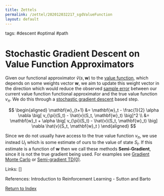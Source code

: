 ```yaml
---
title: Zettels
permalink: /zettel/202012032217_sgdValueFunction
layout: default
---
```

tags: #descent #optimal #path

# Stochastic Gradient Descent on Value Function Approximators

Given our functional approximator $\hat{v}(s, \mathbf{w})$ to the [value function](202011221845_valueFunctions), 
which depends on some weights vector $\mathbf{w}$, we aim to update this weight vector in 
the direction which would reduce the observed [sample error](202012032202_meanSquaredValueError) between our current value function
functional approximator and the true value function $v_{\pi}$. We do this through a 
[stochastic gradient descent](TODO) based step.

$$
\begin{aligned}
\mathbf{w}_{t+1} &= \mathbf{w}_t - \frac{1}{2} \alpha \nabla \big[ v_{\pi}(S_t) - \hat{v}(S_t, \mathbf{w}_t) \big]^2 \\
&= \mathbf{w}_t + \alpha \big[ v_{\pi}(S_t) - \hat{v}(S_t, \mathbf{w}_t) \big] \nabla \hat{v}(S_t, \mathbf{w}_t )
\end{aligned}
$$

Since we do not usually have access to the true value function $v_{\pi}$, we use instead 
$U_t$ which is some estimate of ours to the value of state $S_t$. If this estimate is a function of $\mathbf{w}$ 
then we call these methods **Semi-Gradient**, since it is not the true gradient being used. For examples see 
[Gradient Monte Carlo](202012032231_gradientMonteCarlo) or [Semi-gradient TD(0)](202012032232_semigradientTDZero).

Links: []

References: Introduction to Reinforcement Learning - Sutton and Barto

[Return to Index](index)